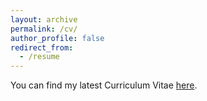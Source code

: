 ```yaml
---
layout: archive
permalink: /cv/
author_profile: false
redirect_from:
  - /resume
---
```


You can find my latest Curriculum Vitae [here](https://yogesh1q2w.github.io/files/resume.pdf).
